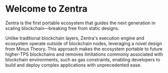 # Welcome to Zentra

Zentra is the first portable ecosystem that guides the next generation in scaling blockchain—breaking free from static designs.

Unlike traditional blockchain layers, Zentra's execution engine and ecosystem operate outside of blockchain nodes, leveraging a novel design from Minus Theory. This approach makes the ecosystem portable to future higher-TPS blockchains and removes limitations commonly associated with blockchain environments, such as gas constraints, enabling developers to build and deploy complex applications with unprecedented ease.

